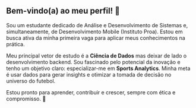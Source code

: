 ## Bem-vindo(a) ao meu perfil! 🚀

Sou um estudante dedicado de Análise e Desenvolvimento de Sistemas e, simultaneamente, de Desenvolvimento Mobile (Instituto Proa). Estou em busca ativa da minha primeira vaga para aplicar meus conhecimentos na prática.

Meu principal vetor de estudo é a **Ciência de Dados** mas deixar de lado o desenvolvimento backend. Sou fascinado pelo potencial da inovação e tenho um objetivo claro: especializar-me em **Sports Analytics**. Minha meta é usar dados para gerar insights e otimizar a tomada de decisão no universo do futebol.

Estou pronto para aprender, contribuir e crescer, sempre com ética e compromisso. 👋

<!--
**Pxtro7/Pxtro7** is a ✨ _special_ ✨ repository because its `README.md` (this file) appears on your GitHub profile.

Here are some ideas to get you started:

- 🔭 I’m currently working on ...
- 🌱 I’m currently learning ...
- 👯 I’m looking to collaborate on ...
- 🤔 I’m looking for help with ...
- 💬 Ask me about ...
- 📫 How to reach me: ...
- 😄 Pronouns: ...
- ⚡ Fun fact: ...
-->
